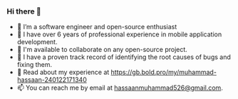 ### Hi there 👋

- 🔭 I’m a software engineer and open-source enthusiast
- 🌱 I have over 6 years of professional experience in mobile application development.
- 👯 I'm available to collaborate on any open-source project.
- 🤔 I have a proven track record of identifying the root causes of bugs and fixing them.
- 💬 Read about my experience at https://gb.bold.pro/my/muhammad-hassaan-240122171340
- 📫 You can reach me by email at hassaanmuhammad526@gmail.com.
